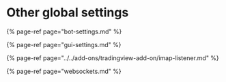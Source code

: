 # Other global settings

{% page-ref page="bot-settings.md" %}

{% page-ref page="gui-settings.md" %}

{% page-ref page="../../add-ons/tradingview-add-on/imap-listener.md" %}

{% page-ref page="websockets.md" %}

